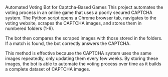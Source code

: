 Automated Voting Bot for Captcha-Based Games
This project automates the voting process in an online game that uses a poorly secured CAPTCHA system. The Python script opens a Chrome browser tab, navigates to the voting website, scrapes the CAPTCHA images, and stores them in numbered folders (1-9).

The bot then compares the scraped images with those stored in the folders. If a match is found, the bot correctly answers the CAPTCHA.

This method is effective because the CAPTCHA system uses the same images repeatedly, only updating them every few weeks. By storing these images, the bot is able to automate the voting process over time as it builds a complete dataset of CAPTCHA images.
